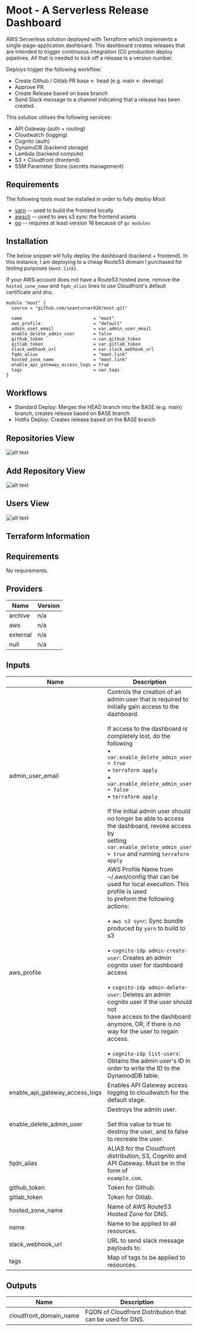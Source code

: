 # Moot - A Serverless Release Dashboard

AWS Serverless solution deployed with Terraform which implements a single-page-application dashboard. This dashboard creates releases that are intended to trigger continuous integration (CI) production deploy pipelines. All that is needed to kick off a release is a version number.

Deploys trigger the following workflow:
  - Create Github / Gitlab PR base <- head (e.g. main <- develop)
  - Approve PR
  - Create Release based on base branch
  - Send Slack message to a channel indicating that a release has been created.

This solution utilises the following services:
  - API Gateway (auth + routing)
  - Cloudwatch (logging)
  - Cognito (auth)
  - DynamoDB (backend storage)
  - Lambda (backend compute)
  - S3 + Cloudfront (frontend)
  - SSM Parameter Store (secrets management)

## Requirements

The following tools must be installed in order to fully deploy Moot

- [yarn](https://yarnpkg.com/getting-started/install) -- used to build the frontend locally
- [awscli](https://docs.aws.amazon.com/cli/latest/userguide/install-cliv2.html) -- used to aws s3 sync the frontend assets
- [go](https://golang.org/doc/install#download) -- requires at least version 16 because of `go modules`

## Installation

The below snippet will fully deploy the dashboard (backend + frontend). In this instance, I am deploying to a cheap Route53 domain I purchased for testing purposes (`moot.link`).

If your AWS account does not have a Route53 hosted zone, remove the `hosted_zone_name` and `fqdn_alias` lines to use Cloudfront's default certificate and dns.

```hcl
module "moot" {
  source = "github.com/seanturner026/moot.git"

  name                           = "moot"
  aws_profile                    = "default"
  admin_user_email               = var.admin_user_email
  enable_delete_admin_user       = false
  github_token                   = var.github_token
  gitlab_token                   = var.gitlab_token
  slack_webhook_url              = var.slack_webhook_url
  fqdn_alias                     = "moot.link"
  hosted_zone_name               = "moot.link"
  enable_api_gateway_access_logs = true
  tags                           = var.tags
}
```

## Workflows

- Standard Deploy: Merges the HEAD branch into the BASE (e.g. main) branch, creates release based on BASE branch
- Hotfix Deploy: Creates release based on the BASE branch

## Repositories View

![alt text](https://github.com/seanturner026/moot/blob/main/assets/repositories.png?raw=true)

## Add Repository View
![alt text](https://github.com/seanturner026/moot/blob/main/assets/repositories-add.png?raw=true)

## Users View

![alt text](https://github.com/seanturner026/moot/blob/main/assets/users.png?raw=true)

## Terraform Information

<!-- BEGINNING OF PRE-COMMIT-TERRAFORM DOCS HOOK -->
## Requirements

No requirements.

## Providers

| Name | Version |
|------|---------|
| archive | n/a |
| aws | n/a |
| external | n/a |
| null | n/a |

## Inputs

| Name | Description | Type | Default | Required |
|------|-------------|------|---------|:--------:|
| admin\_user\_email | Controls the creation of an admin user that is required to initially gain access to the<br>dashboard.<br><br>If access to the dashboard is completely lost, do the following<br>• `var.enable_delete_admin_user = true`<br>• `terraform apply`<br>• `var.enable_delete_admin_user = false`<br>• `terraform apply`<br><br>If the initial admin user should no longer be able to access the dashboard, revoke access by<br>setting `var.enable_delete_admin_user = true` and running `terraform apply` | `string` | `""` | no |
| aws\_profile | AWS Profile Name from ~/.aws/config that can be used for local execution. This profile is used<br>to preform the following actions:<br><br>• `aws s3 sync`: Sync bundle produced by `yarn` to build to s3<br><br>• `cognito-idp admin-create-user`: Creates an admin cognito user for dashboard access<br><br>• `cognito-idp admin-delete-user`: Deletes an admin cognito user if the user should not<br>have access to the dashboard anymore, OR, if there is no way for the user to regain access.<br><br>• `cognito-idp list-users`: Obtains the admin user's ID in order to write the ID to the<br>DynamodDB table. | `string` | `""` | no |
| enable\_api\_gateway\_access\_logs | Enables API Gateway access logging to cloudwatch for the default stage. | `bool` | `false` | no |
| enable\_delete\_admin\_user | Destroys the admin user.<br><br>Set this value to true to destroy the user, and to false to recreate the user. | `bool` | `false` | no |
| fqdn\_alias | ALIAS for the Cloudfront distribution, S3, Cognito and API Gateway. Must be in the form of<br>`example.com`. | `string` | `""` | no |
| github\_token | Token for Github. | `string` | `"42"` | no |
| gitlab\_token | Token for Gitlab. | `string` | `"42"` | no |
| hosted\_zone\_name | Name of AWS Route53 Hosted Zone for DNS. | `string` | `""` | no |
| name | Name to be applied to all resources. | `string` | `"release_dashboard"` | no |
| slack\_webhook\_url | URL to send slack message payloads to. | `string` | `"42"` | no |
| tags | Map of tags to be applied to resources. | `map(string)` | `{}` | no |

## Outputs

| Name | Description |
|------|-------------|
| cloudfront\_domain\_name | FQDN of Cloudfront Distribution that can be used for DNS. |

<!-- END OF PRE-COMMIT-TERRAFORM DOCS HOOK -->
